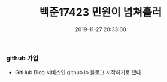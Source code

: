﻿---
title:  "백준17423 민원이 넘쳐흘러"
date:   2019-11-27 20:33:00
categories:
- Sunrin-PS
tags:
- Sweeping
- Segment-Tree
- Lazy-Propagation
- Parametric-Search
---
  
### github 가입
* GitHub Blog 서비스인 github.io 블로그 시작하기로 했다.